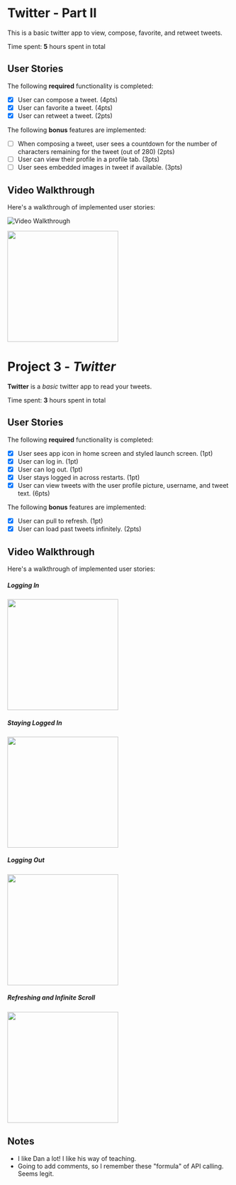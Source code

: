 # Twitter - Part II

This is a basic twitter app to view, compose, favorite, and retweet tweets.

Time spent: **5** hours spent in total

## User Stories

The following **required** functionality is completed:

- [X] User can compose a tweet. (4pts)
- [X] User can favorite a tweet. (4pts)
- [X] User can retweet a tweet. (2pts)

The following **bonus** features are implemented:

- [ ] When composing a tweet, user sees a countdown for the number of characters remaining for the tweet (out of 280) (2pts)
- [ ] User can view their profile in a profile tab. (3pts)
- [ ] User sees embedded images in tweet if available. (3pts)

## Video Walkthrough

Here's a walkthrough of implemented user stories:

<img src='http://i.imgur.com/JkAkcImFmx.gif' title='Video Walkthrough' width='' alt='Video Walkthrough' />

<img src="http://g.recordit.co/JkAkcImFmx.gif" width=250><br>

# Project 3 - *Twitter*

**Twitter** is a _basic_ twitter app to read your tweets.

Time spent: **3** hours spent in total

## User Stories

The following **required** functionality is completed:

- [X] User sees app icon in home screen and styled launch screen. (1pt)
- [X] User can log in. (1pt)
- [X] User can log out. (1pt)
- [X] User stays logged in across restarts. (1pt)
- [X] User can view tweets with the user profile picture, username, and tweet text. (6pts)

The following **bonus** features are implemented:

- [X] User can pull to refresh. (1pt)
- [X] User can load past tweets infinitely. (2pts)

## Video Walkthrough

Here's a walkthrough of implemented user stories:

##### Logging In
<img src="https://recordit.co/iqAiGao3Rf" width=250><br>
##### Staying Logged In
<img src="http://g.recordit.co/U8o643HP5b.gif" width=250><br>
##### Logging Out
<img src="http://g.recordit.co/3k5MS9Ct0i.gif" width=250><br>

##### Refreshing and Infinite Scroll
<img src="http://g.recordit.co/bfhCGCRW7s.gif" width=250><br>

## Notes
* I like Dan a lot! I like his way of teaching.
* Going to add comments, so I remember these "formula" of API calling. Seems legit.
